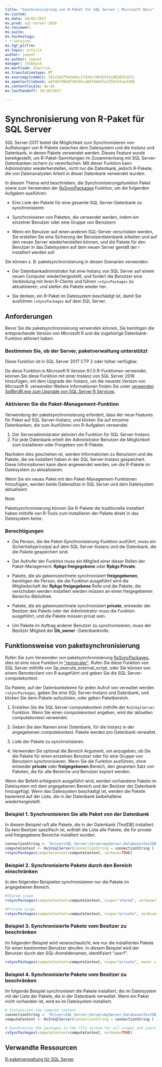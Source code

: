 ```yaml
---
title: "Synchronisierung von R-Paket für SQL Server | Microsoft Docs"
ms.custom: 
ms.date: 10/02/2017
ms.prod: sql-server-2016
ms.reviewer: 
ms.suite: 
ms.technology:
- r-services
ms.tgt_pltfrm: 
ms.topic: article
author: jeannt
ms.author: jeannt
manager: jhubbard
ms.workload: Inactive
ms.translationtype: MT
ms.sourcegitcommit: 29122bdf543e82c1f429cf401b5fe1d8383515fc
ms.openlocfilehash: ed7dbf99b0f492b5ca8879bb67a7256fdfae3306
ms.contentlocale: de-de
ms.lasthandoff: 10/10/2017

---
```


# <a name="r-package-synchronization-for-sql-server"></a>Synchronisierung von R-Paket für SQL Server

SQL Server-2017 bietet die Möglichkeit zum Synchronisieren von Auflistungen von R-Pakete zwischen dem Dateisystem und die Instanz und Datenbank, in denen Pakete verwendet werden.
Dieses Feature wurde bereitgestellt, um R-Paket-Sammlungen im Zusammenhang mit SQL Server-Datenbanken sichern zu vereinfachen. Mit dieser Funktion kann Administrator wiederherstellen, nicht nur die Datenbank, jedoch R-Pakete, die von Datenanalysten Arbeit in dieser Datenbank verwendet wurden.

In diesem Thema wird beschrieben, die Synchronisierungsfunktion Paket sowie zum Verwenden der [RxSyncPackages](https://docs.microsoft.com/r-server/r-reference/revoscaler/rxsyncpackages) Funktion, um die folgenden Aufgaben ausführen:

+ Eine Liste der Pakete für eine gesamte SQL Server-Datenbank zu synchronisieren

+ Synchronisieren von Paketen, die verwendet werden, indem ein einzelner Benutzer oder eine Gruppe von Benutzern

+ Wenn ein Benutzer auf einen anderen SQL-Server verschoben werden, Sie erstellen Sie eine Sicherung der Benutzerdatenbank arbeiten und auf den neuen Server wiederherstellen können, und die Pakete für den Benutzer in das Dateisystem auf dem neuen Server gemäß der r installiert werden soll

Sie können z. B. paketsynchronisierung in diesen Szenarien verwenden:

+ Der Datenbankadministrator hat eine Instanz von SQL Server auf einem neuen Computer wiederhergestellt, und fordert die Benutzer eine Verbindung mit ihren R-Clients und führen `rxSyncPackages` zu aktualisieren, und stellen die Pakete wieder her.

+ Sie denken, ein R-Paket im Dateisystem beschädigt ist, damit Sie ausführen `rxSyncPackages` auf dem SQL Server.

## <a name="requirements"></a>Anforderungen

Bevor Sie die paketsynchronisierung verwenden können, Sie benötigen die entsprechende Version von Microsoft R und die zugehörige Datenbank-Funktion aktiviert haben.

### <a name="determine-whether-your-server-supports-package-management"></a>Bestimmen Sie, ob der Server, paketverwaltung unterstützt

Diese Funktion ist in SQL Server 2017 CTP 2 oder höher verfügbar.

Da diese Funktion in Microsoft R Version 9.1.0 R-Funktionen verwendet, können Sie diese Funktion mit einer Instanz von SQL Server 2016 hinzufügen, mit dem Upgrade der Instanz, um die neueste Version von Microsoft R. verwenden Weitere Informationen finden Sie unter [verwenden SqlBindR.exe zum Upgrade von SQL Server R Services](use-sqlbindr-exe-to-upgrade-an-instance-of-sql-server.md).

### <a name="enable-the-package-management-feature"></a>Aktivieren Sie die Paket-Management-Funktion

Verwendung der paketsynchronisierung erfordert, dass der neue Features für Paket auf SQL Server-Instanz, und klicken Sie auf einzelne Datenbanken, die zum Ausführen von R-Aufgaben verwendet.

1. Der Serveradministrator aktiviert die Funktion für SQL Server-Instanz.
2. Für jede Datenbank erteilt der Administrator Benutzer die Möglichkeit zum Installieren oder Freigeben von R-Pakete.

Nachdem dies geschehen ist, werden Informationen zu Benutzern und die Pakete, die sie installiert haben in der SQL Server-Instanz gespeichert. Diese Informationen kann dann angewendet werden, um die R-Pakete im Dateisystem zu aktualisieren.

Wenn Sie ein neues Paket mit den Paket-Management-Funktionen hinzufügen, werden beide Datensätze in SQL Server und dem Dateisystem aktualisiert.

> [!NOTE]
> Paketsynchronisierung können Sie R-Pakete die traditionelle installiert haben mithilfe von R-Tools zum Installieren der Pakete direkt in das Dateisystem keine.
### <a name="permissions"></a>Berechtigungen

+ Die Person, die die Paket-Synchronisierung-Funktion ausführt, muss ein Sicherheitsprinzipal auf dem SQL Server-Instanz und die Datenbank, die die Pakete gespeichert sind.

+ Der Aufrufer der Funktion muss ein Mitglied einer dieser Rollen der Paket-Management: **Rpkgs freigegebene** oder **Rpkgs Private**.

+ Pakete, die als gekennzeichnete synchronisiert **freigegebenen**, benötigen die Person, die die Funktion ausgeführt wird die Mitgliedschaft der **Rpkgs freigegebene** Rolle und die Pakete, die verschoben werden installiert werden müssen an einen freigegebenen Bereichs-Bibliothek.

+ Pakete, die als gekennzeichnete synchronisiert **private**, entweder der Besitzer des Pakets oder der Administrator muss die Funktion ausgeführt, und die Pakete müssen privat sein.

+ Um Pakete im Auftrag anderer Benutzer zu synchronisieren, muss der Besitzer Mitglied der **Db_owner** -Datenbankrolle.

## <a name="how-package-synchronization-works"></a>Funktionsweise von paketsynchronisierung

Rufen Sie zum Verwenden von paketsynchronisierung [RxSyncPackages](https://docs.microsoft.com/r-server/r-reference/revoscaler/rxsyncpackages), dies ist eine neue Funktion in ["revoscaler"](https://docs.microsoft.com/r-server/r-reference/revoscaler/revoscaler). Rufen Sie diese Funktion von SQL Server mithilfe von Sp_execute_external_script, oder Sie können von einem Remoteclient von R ausgeführt und geben Sie die SQL Server-computekontext. 

Da Pakete, auf der Datenbankebene für jeden Aufruf von verwaltet werden `rxSyncPackages`, geben Sie eine SQL Server-Instanz und Datenbank, und klicken Sie dann Pakete aufzulisten, oder geben Paketbereich.

1. Erstellen Sie die SQL Server-computekontext mithilfe der `RxInSqlServer` Funktion. Wenn Sie einen computekontext angeben, wird der aktuellen computekontext verwendet.

2. Geben Sie den Namen einer Datenbank, für die Instanz in der angegebenen computekontext. Pakete werden pro Datenbank verwaltet.

3. Liste der Pakete zu synchronisieren.

4.  Verwenden Sie optional die *Bereich* Argument, um anzugeben, ob Sie die Pakete für einen einzelnen Benutzer oder für eine Gruppe von Benutzern synchronisieren. Wenn Sie die Funktion ausführen, ohne entweder **private** oder **freigegebenen** Bereich, den gesamten Satz von Paketen, die für alle Bereiche und Benutzer kopiert werden.

Wenn der Befehl erfolgreich ausgeführt wird, werden vorhandene Pakete im Dateisystem mit dem angegebenen Bereich und der Besitzer der Datenbank hinzugefügt. Wenn das Dateisystem beschädigt ist, werden die Pakete basierend auf der Liste, die in der Datenbank beibehaltene wiederhergestellt.

### <a name="example-1-synchronize-all-package-by-database"></a>Beispiel 1. Synchronisieren Sie alle Paket von der Datenbank

In diesem Beispiel ruft alle Pakete, die in der Datenbank [TestDB] installiert. Da kein Besitzer spezifisch ist, enthält die Liste alle Pakete, die für private und freigegebene Bereiche installiert wurden.

```R
connectionString <- "Driver=SQL Server;Server=myServer;Database=TestDB;Trusted_Connection=True;"
computeContext <- RxInSqlServer(connectionString = connectionString )
rxSyncPackages(computeContext=computeContext, verbose=TRUE)
```

### <a name="example-2-restrict-synchronized-packages-by-scope"></a>Beispiel 2. Synchronisierte Pakete durch den Bereich einschränken

In den folgenden Beispielen synchronisieren nur die Pakete im angegebenen Bereich.

```R
#Shared scope
rxSyncPackages(computeContext=computeContext, scope="shared", verbose=TRUE)

#Private scope
rxSyncPackages(computeContext=computeContext, scope="private", verbose=TRUE)
```

### <a name="example-3-restrict-synchronized-packages-by-owner"></a>Beispiel 3. Synchronisierte Pakete vom Besitzer zu beschränken

Im folgenden Beispiel wird veranschaulicht, wie nur die installierten Pakete für einen bestimmten Benutzer abrufen. In diesem Beispiel wird der Benutzer durch den SQL-Anmeldenamen, identifiziert *"user1"*.

```R
rxSyncPackages(computeContext=computeContext, scope="private", owner = "user1", verbose=TRUE))
```

### <a name="example-4-restrict-synchronized-packages-by-owner"></a>Beispiel 4. Synchronisierte Pakete vom Besitzer zu beschränken

Im folgende Beispiel synchronisiert die Pakete installiert, die im Dateisystem mit der Liste der Pakete, die in der Datenbank verwaltet. Wenn ein Paket nicht vorhanden ist, wird es im Dateisystem installiert.

```R
# Instantiate the compute context
connectionString <- "Driver=SQL Server;Server=myServer;Database=TestDB;Trusted_Connection=True;"
computeContext <- RxInSqlServer(connectionString = connectionString )

# Synchronize the packages in the file system for all scopes and users
rxSyncPackages(computeContext=computeContext, verbose=TRUE)
```

## <a name="related-resources"></a>Verwandte Ressourcen

[R-paketverwaltung für SQL Server](r-package-management-for-sql-server-r-services.md)

